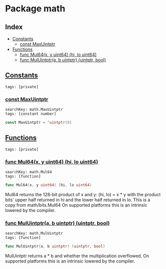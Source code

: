 # Package math

## Index

* [Constants](#const)
    * [const MaxUintptr](#MaxUintptr)
* [Functions](#func)
    * [func Mul64(x, y uint64) (hi, lo uint64)](#Mul64)
    * [func MulUintptr(a, b uintptr) (uintptr, bool)](#MulUintptr)


## <a id="const" href="#const">Constants</a>

```
tags: [private]
```

### <a id="MaxUintptr" href="#MaxUintptr">const MaxUintptr</a>

```
searchKey: math.MaxUintptr
tags: [constant number]
```

```Go
const MaxUintptr = ^uintptr(0)
```

## <a id="func" href="#func">Functions</a>

```
tags: [private]
```

### <a id="Mul64" href="#Mul64">func Mul64(x, y uint64) (hi, lo uint64)</a>

```
searchKey: math.Mul64
tags: [function]
```

```Go
func Mul64(x, y uint64) (hi, lo uint64)
```

Mul64 returns the 128-bit product of x and y: (hi, lo) = x * y with the product bits' upper half returned in hi and the lower half returned in lo. This is a copy from math/bits.Mul64 On supported platforms this is an intrinsic lowered by the compiler. 

### <a id="MulUintptr" href="#MulUintptr">func MulUintptr(a, b uintptr) (uintptr, bool)</a>

```
searchKey: math.MulUintptr
tags: [function]
```

```Go
func MulUintptr(a, b uintptr) (uintptr, bool)
```

MulUintptr returns a * b and whether the multiplication overflowed. On supported platforms this is an intrinsic lowered by the compiler. 


